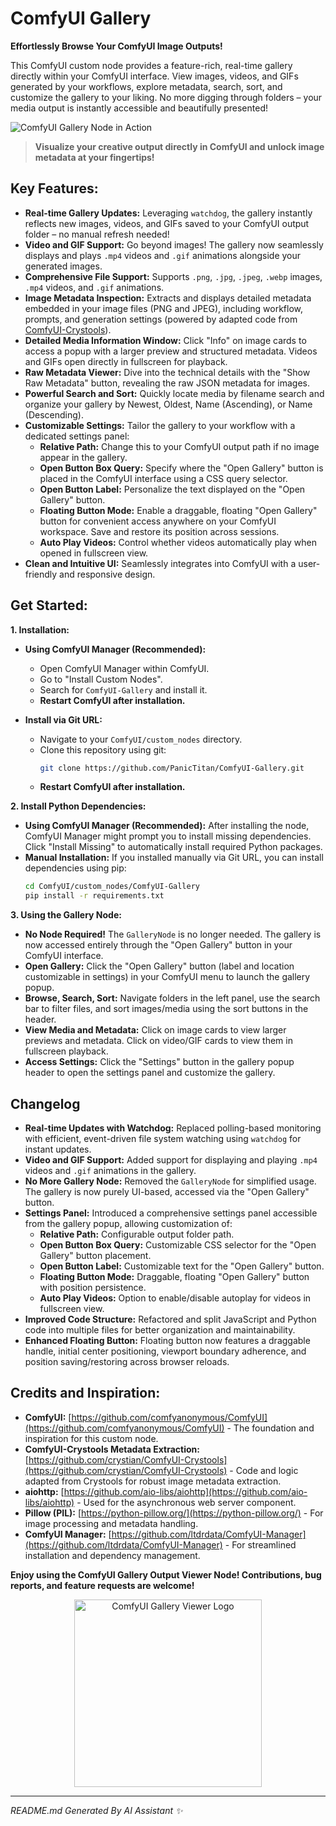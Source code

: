 # ComfyUI Gallery

**Effortlessly Browse Your ComfyUI Image Outputs!**

This ComfyUI custom node provides a feature-rich, real-time gallery directly within your ComfyUI interface. View images, videos, and GIFs generated by your workflows, explore metadata, search, sort, and customize the gallery to your liking.  No more digging through folders – your media output is instantly accessible and beautifully presented!

![ComfyUI Gallery Node in Action](showcase.gif)

> **Visualize your creative output directly in ComfyUI and unlock image metadata at your fingertips!**

## Key Features:


*   **Real-time Gallery Updates:**  Leveraging `watchdog`, the gallery instantly reflects new images, videos, and GIFs saved to your ComfyUI output folder – no manual refresh needed!
*   **Video and GIF Support:**  Go beyond images! The gallery now seamlessly displays and plays `.mp4` videos and `.gif` animations alongside your generated images.
*   **Comprehensive File Support:**  Supports `.png`, `.jpg`, `.jpeg`, `.webp` images, `.mp4` videos, and `.gif` animations.
*   **Image Metadata Inspection:**  Extracts and displays detailed metadata embedded in your image files (PNG and JPEG), including workflow, prompts, and generation settings (powered by adapted code from [ComfyUI-Crystools](https://github.com/crystian/ComfyUI-Crystools)).
*   **Detailed Media Information Window:**  Click "Info" on image cards to access a popup with a larger preview and structured metadata. Videos and GIFs open directly in fullscreen for playback.
*   **Raw Metadata Viewer:**  Dive into the technical details with the "Show Raw Metadata" button, revealing the raw JSON metadata for images.
*   **Powerful Search and Sort:**  Quickly locate media by filename search and organize your gallery by Newest, Oldest, Name (Ascending), or Name (Descending).
*   **Customizable Settings:** Tailor the gallery to your workflow with a dedicated settings panel:
    *   **Relative Path:**  Change this to your ComfyUI output path if no image appear in the gallery.
    *   **Open Button Box Query:**  Specify where the "Open Gallery" button is placed in the ComfyUI interface using a CSS query selector.
    *   **Open Button Label:**  Personalize the text displayed on the "Open Gallery" button.
    *   **Floating Button Mode:**  Enable a draggable, floating "Open Gallery" button for convenient access anywhere on your ComfyUI workspace. Save and restore its position across sessions.
    *   **Auto Play Videos:**  Control whether videos automatically play when opened in fullscreen view.
*   **Clean and Intuitive UI:**  Seamlessly integrates into ComfyUI with a user-friendly and responsive design.

## Get Started:

**1. Installation:**

* **Using ComfyUI Manager (Recommended):**
    * Open ComfyUI Manager within ComfyUI.
    * Go to "Install Custom Nodes".
    * Search for `ComfyUI-Gallery` and install it.
    * **Restart ComfyUI after installation.**

* **Install via Git URL:**
    * Navigate to your `ComfyUI/custom_nodes` directory.
    * Clone this repository using git:
      ```bash
      git clone https://github.com/PanicTitan/ComfyUI-Gallery.git 
      ```
    * **Restart ComfyUI after installation.**

**2. Install Python Dependencies:**

* **Using ComfyUI Manager (Recommended):** After installing the node, ComfyUI Manager might prompt you to install missing dependencies. Click "Install Missing" to automatically install required Python packages.
* **Manual Installation:** If you installed manually via Git URL, you can install dependencies using pip:
    ```bash
    cd ComfyUI/custom_nodes/ComfyUI-Gallery 
    pip install -r requirements.txt
    ```

**3. Using the Gallery Node:**

*   **No Node Required!**  The `GalleryNode` is no longer needed. The gallery is now accessed entirely through the "Open Gallery" button in your ComfyUI interface.
*   **Open Gallery:** Click the "Open Gallery" button (label and location customizable in settings) in your ComfyUI menu to launch the gallery popup.
*   **Browse, Search, Sort:** Navigate folders in the left panel, use the search bar to filter files, and sort images/media using the sort buttons in the header.
*   **View Media and Metadata:** Click on image cards to view larger previews and metadata. Click on video/GIF cards to view them in fullscreen playback.
*   **Access Settings:** Click the "Settings" button in the gallery popup header to open the settings panel and customize the gallery.

## Changelog

*   **Real-time Updates with Watchdog:** Replaced polling-based monitoring with efficient, event-driven file system watching using `watchdog` for instant updates.
*   **Video and GIF Support:** Added support for displaying and playing `.mp4` videos and `.gif` animations in the gallery.
*   **No More Gallery Node:** Removed the `GalleryNode` for simplified usage. The gallery is now purely UI-based, accessed via the "Open Gallery" button.
*   **Settings Panel:** Introduced a comprehensive settings panel accessible from the gallery popup, allowing customization of:
    *   **Relative Path:** Configurable output folder path.
    *   **Open Button Box Query:** Customizable CSS selector for the "Open Gallery" button placement.
    *   **Open Button Label:** Customizable text for the "Open Gallery" button.
    *   **Floating Button Mode:**  Draggable, floating "Open Gallery" button with position persistence.
    *   **Auto Play Videos:** Option to enable/disable autoplay for videos in fullscreen view.
*   **Improved Code Structure:**  Refactored and split JavaScript and Python code into multiple files for better organization and maintainability.
*   **Enhanced Floating Button:**  Floating button now features a draggable handle, initial center positioning, viewport boundary adherence, and position saving/restoring across browser reloads.

## Credits and Inspiration:

* **ComfyUI:** [https://github.com/comfyanonymous/ComfyUI](https://github.com/comfyanonymous/ComfyUI) - The foundation and inspiration for this custom node.
* **ComfyUI-Crystools Metadata Extraction:** [https://github.com/crystian/ComfyUI-Crystools](https://github.com/crystian/ComfyUI-Crystools) - Code and logic adapted from Crystools for robust image metadata extraction.
* **aiohttp:** [https://github.com/aio-libs/aiohttp](https://github.com/aio-libs/aiohttp) -  Used for the asynchronous web server component.
* **Pillow (PIL):** [https://python-pillow.org/](https://python-pillow.org/) -  For image processing and metadata handling.
* **ComfyUI Manager:** [https://github.com/ltdrdata/ComfyUI-Manager](https://github.com/ltdrdata/ComfyUI-Manager) - For streamlined installation and dependency management.

**Enjoy using the ComfyUI Gallery Output Viewer Node!  Contributions, bug reports, and feature requests are welcome!**

<div align="center">
     <img src="logo.png" width="300" height="auto" alt="ComfyUI Gallery Viewer Logo">
</div>

---
*README.md Generated By AI Assistant ✨*